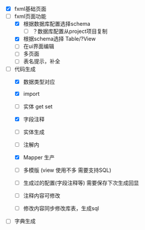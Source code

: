   - [x] fxml基础页面
  - [ ] fxml页面功能
      - [x] 根据数据库配置选择schema
        - [ ] ？数据库配置从project项目复制
      - [x] 根据schema选择 Table/?View
      - [ ] 在ui界面编辑 
      - [ ] 多页面
      - [ ] 表名提示，补全
  - [ ] 代码生成    
      - [x] 数据类型对应
      - [x] import 
      - [ ] 实体 get set 
      - [x] 字段注释
      - [ ] 实体生成
      - [ ] 注解内
      - [x] Mapper 生产
      - [ ] 多模版 (view 使用不多 需要支持SQL)
      - [ ] 生成过的配置(字段注释等) 需要保存下次生成回显
      - [ ] 注释内容可修改
      - [ ] 修改内容同步修改库表，生成sql
      


  - [ ] 字典生成